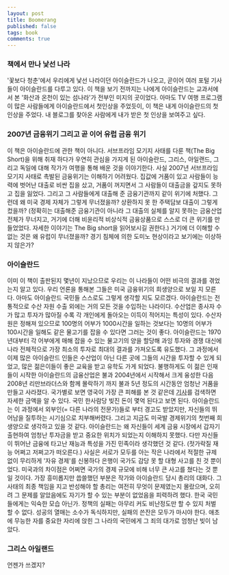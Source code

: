 ```yaml
---
layout: post
title: Boomerang
published: false
tags: book
comments: true
---
```


### 책에서 만나 낯선 나라
  '꽃보다 청춘'에서 우리에게 낯선 나라이던 아이슬란드가 나오고, 곧이어 여러 포털 기사들이 아이슬란드를 다루고 있다.
  이 책을 보기 전까지는 나에게 아이슬란드는 교과서에서 본 '화산과 온천이 있는 섬나라'가 전부인 미지의 곳이었다. 
  아마도 TV 여행 프로그램이 많은 사람들에게 아이슬란드에서 첫인상을 주었듯이, 이 책은 내게 아이슬란드의 첫 인상을 주었다. 
  내 블로그를 찾아온 사람에게 내가 받은 첫 인상을 보여주고 싶다.
  
### 2007년 금융위기 그리고 곧 이어 유럽 금융 위기
  이 책은 아이슬란드에 관한 책이 아니다. 
  서브프라임 모기지 사태를 다룬 책(The Big Short)을 위해 취재 하다가 우연히 관심을 가지게 된 아이슬란드, 그리스, 아일랜드, 그리고 독일에 대해 작가가 여행을 통해 배운 것을 이야기한다.
  사실 2007년 서브프라임 모기지 사태로 촉발된 금융위기는 이해하기 어려웠다. 
  집값에 거품이 있고 사람들이 능력에 벗어난 대출로 비싼 집을 샀고, 거품이 꺼지면서 그 사람들이 대출금을 갚지도 못하고 집을 잃었다.
  그리고 그 사람들에게 대출해 준 금융기관까지 같이 위기에 처했다. 그런데 왜 미국 경제 자체가 그렇게 무너졌을까? 상환하지 못 한 주택담보 대출이 그렇게 컸을까?
  (정확히는 대출해준 금융기관이 아니라 그 대출의 실체를 알지 못하는 금융산업 전체가 무너지고, 거기에 더해 비윤리적 비상식적 금융상품으로 스스로 더 큰 위기를 만들었었다. 자세한 이야기는 The Big short을 읽어보시길 권한다.)
  거기에 더 이해할 수 없는 것은 왜 유럽이 무너졌을까? 경기 침체에 의한 도미노 현상이라고 보기에는 이상하지 않은가?
  
### 아이슬란드
  이미 이 책이 출판된지 몇년이 지났으므로 우리는 이 나라들이 어떤 비극의 결과를 겪었는지 알고 있다.
  우리 언론을 통해본 그들은 미국 금융위기의 희생양으로 보일 지 모른다. 아마도 아이슬란드 국민들 스스로도 그렇게 생각할 지도 모르겠다.
  아이슬란드는 전통적으로 수산 자원 수출 외에는 거의 모든 것을 수입하는 나라이다. 수산업은 종사자 수가 많고 투자가 많아질 수록 각 개인에게 돌아오는 이득이 적어지는 특성이 있다. 수산자원은 정해져 있으므로 100명의 어부가 1000시간을 일하는 것보다는 10명의 어부가 100시간을 일해도 같은 물고기를 잡을 수 있다면 그러는 것이 좋다. 아이슬란드는 1970년대부터 각 어부에게 매해 잡을 수 있는 물고기의 양을 할당해 과잉 투자와 경쟁 대신에 나라 전체적으로 가장 최소의 투자로 최대의 결과를 가져오도록 유도했다.
  그 과정에서 이제 많은 아이슬란드 인들은 수산업이 아닌 다른 곳에 그들의 시간을 투자할 수 있게 되었고, 많은 젊은이들이 좋은 교육을 받고 유학도 가게 되었다. 불행하게도 이 젊은 인재들이 시작한 아이슬란드의 금융산업은 불과 2004년에서 시작해서 크게 융성한 다음 2008년 리만브라더스와 함께 몰락하기 까지 불과 5년 정도의 시간동안 엄청난 거품을 만들고 사라졌다. 국가별로 보면 영국이 가장 큰 피해를 본 것 같은데 [기사](http://www.dailymail.co.uk/news/article-1073990/Iceland-owes-world-116-000-man-woman-child-island.html)를 검색하면 자세한 금액을 알 수 있다. 국민 한사람당 빚진 돈이 몇억 된다고 보면 된다. 
  아이슬란드는 이 과정에서 외부인(= 다른 나라의 전문가)들로 부터 경고도 받았지만, 자신들의 뛰어남을 질투하는 시기심으로 치부해버렸다. 그리고 지금도 미국발 경제위기의 첫번째 희생양으로 생각하고 있을 것 같다. 아이슬란드는 왜 자신들이 세계 금융 시장에서 갑자기 출현하여 엄청난 투자금을 받고 중요한 위치가 되었는지 이해하지 못했다. 다만 자신들이 뛰어난 금융에 타고난 재능과 특성을 가진 민족이라 생각했던 것 같다. (젓가락질 재능 어쩌고 저쩌고가 떠오른다.) 사실은 서로가 모두를 아는 작은 나라에서 적절한 규제 없이 무리하게 '자유 경제'를 신봉하다 은행이 국가도 감당 못 할 대형 사고를 친 것 뿐이었다. 미국과의 차이점은 어쩌면 국가의 경제 규모에 비해 너무 큰 사고를 쳤다는 것 뿐일 것이다. 
  가장 흥미롭지만 씁쓸했던 부분은 작가와 아이슬란드 당시 총리의 대화다. 그 사태의 최종 책임을 지고 반성해야 할 총리는 여전히 무엇이 문제였는지 몰랐으며, 오히려 그 문제를 알았음에도 자기가 할 수 있는 부분이 없었음을 피력하려 했다. 한국 국민들에게는 익숙한 모습 아닌가.
  정책의 실패는 아무리 커도 비난정도만 할 수 있지 처벌 할 수 없다. 성공의 열매는 소수가 독식하지만, 실패의 쓴잔은 모두가 마시야 한다. 애초에 무능한 자를 중요한 자리에 앉힌 그 나라의 국민에게 그 죄의 대가로 엄청난 빚이 남았다. 
  
### 그리스 아일랜드
  언젠가 쓰겠지?
  
  
  
  
  
  
  
  
  
  
  
  
